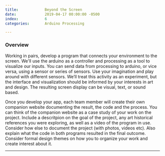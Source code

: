 ```yaml
---
title:            Beyond the Screen
date:             2019-04-17 00:00:00 -0500
index:            6
categories:       Arduino Processing

---
```


### Overview

Working in pairs, develop a program that connects your environment to the screen.
We'll use the arduino as a controller and processing as a tool to visualize our inputs.
You can  send data from processing to arduino, or vice versa, using a sensor or series of sensors.
Use your imagination and play around with different sensors. We&rsquo;ll treat this activity as an experiment, but the interface and visualization should be informed by your interests in art and design.
The resulting screen display can be visual, text, or sound based.

Once you develop your app, each team member will create their own companion website documenting the result, the code and the process.
You can think of the companion website as a case study of your work on the project. Include a descritpion on the goal of the project, any art historical references you were exploring, as well as a video of the program in use. Consider how else to document the project (with photos, videos etc). Also explain what the code in both programs resulted in the final outcome. Consider formal design themes on how you to organize your work and create interest about it.



---


